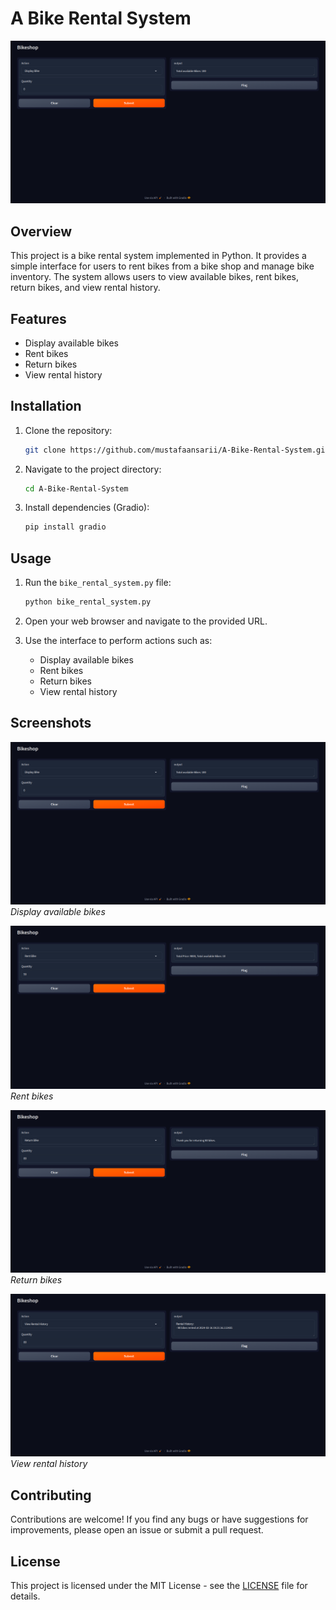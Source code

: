 # A Bike Rental System

![UI Image](/assets/display%20bike.png)

## Overview

This project is a bike rental system implemented in Python. It provides a simple interface for users to rent bikes from a bike shop and manage bike inventory. The system allows users to view available bikes, rent bikes, return bikes, and view rental history.

## Features

- Display available bikes
- Rent bikes
- Return bikes
- View rental history

## Installation

1. Clone the repository:

    ```bash
    git clone https://github.com/mustafaansarii/A-Bike-Rental-System.git
    ```

2. Navigate to the project directory:

    ```bash
    cd A-Bike-Rental-System
    ```

3. Install dependencies (Gradio):

    ```bash
    pip install gradio
    ```

## Usage

1. Run the `bike_rental_system.py` file:

    ```bash
    python bike_rental_system.py
    ```

2. Open your web browser and navigate to the provided URL.

3. Use the interface to perform actions such as:
    - Display available bikes
    - Rent bikes
    - Return bikes
    - View rental history

## Screenshots

![Display Bike](/assets/display%20bike.png)
*Display available bikes*

![Rent Bike](/assets/rent%20bike.png)
*Rent bikes*

![Return Bike](/assets/return%20bike.png)
*Return bikes*

![View Rental History](/assets/history%20of%20bike.png)
*View rental history*

## Contributing

Contributions are welcome! If you find any bugs or have suggestions for improvements, please open an issue or submit a pull request.

## License

This project is licensed under the MIT License - see the [LICENSE](/LICENSE) file for details.
